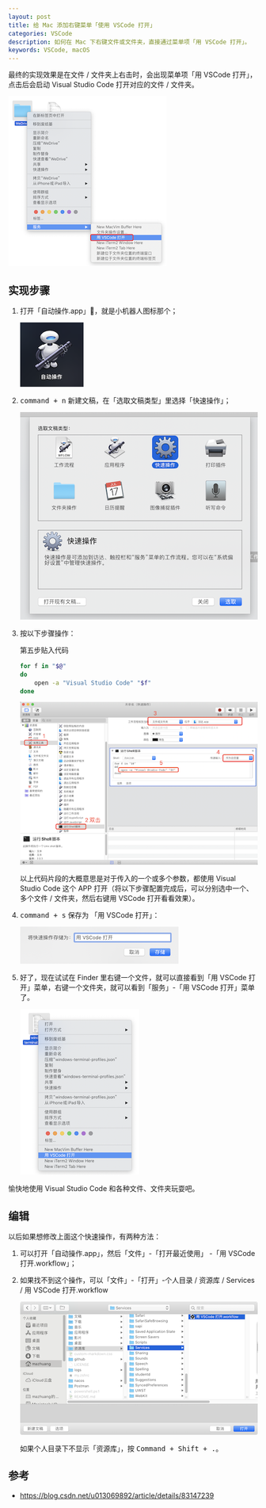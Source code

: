 ```yaml
---
layout: post
title: 给 Mac 添加右键菜单「使用 VSCode 打开」
categories: VSCode
description: 如何在 Mac 下右键文件或文件夹，直接通过菜单项「用 VSCode 打开」。
keywords: VSCode, macOS
---
```


最终的实现效果是在文件 / 文件夹上右击时，会出现菜单项「用 VSCode 打开」，点击后会启动 Visual Studio Code 打开对应的文件 / 文件夹。

![](/images/posts/mac/open-with-vscode.png)

## 实现步骤

1. 打开「自动操作.app」，就是小机器人图标那个；

    ![](/images/posts/mac/auto-operate.png)

2. <kbd>command + n</kbd> 新建文稿，在「选取文稿类型」里选择「快速操作」；

    ![](/images/posts/mac/quick-operate.png)

3. 按以下步骤操作：

    第五步贴入代码

    ```sh
    for f in "$@"
    do
        open -a "Visual Studio Code" "$f"
    done
    ```

    ![](/images/posts/mac/open-with-vscode-steps.png)

    以上代码片段的大概意思是对于传入的一个或多个参数，都使用 Visual Studio Code 这个 APP 打开（将以下步骤配置完成后，可以分别选中一个、多个文件 / 文件夹，然后右键用 VSCode 打开看看效果）。

4. <kbd>command + s</kbd> 保存为 「用 VSCode 打开」：

    ![](/images/posts/mac/open-with-vscode-rename.png)

5. 好了，现在试试在 Finder 里右键一个文件，就可以直接看到「用 VSCode 打开」菜单，右键一个文件夹，就可以看到「服务」-「用 VSCode 打开」菜单了。

    ![](/images/posts/mac/open-with-vscode-file.png)

愉快地使用 Visual Studio Code 和各种文件、文件夹玩耍吧。

## 编辑

以后如果想修改上面这个快速操作，有两种方法：

1. 可以打开「自动操作.app」，然后「文件」-「打开最近使用」 -「用 VSCode 打开.workflow」；

2. 如果找不到这个操作，可以「文件」-「打开」-个人目录 / 资源库 / Services / 用 VSCode 打开.workflow

    ![](/images/posts/mac/open-with-vscode-open.png)

    如果个人目录下不显示「资源库」，按 <kbd>Command + Shift + .</kbd>。

## 参考

- <https://blog.csdn.net/u013069892/article/details/83147239>